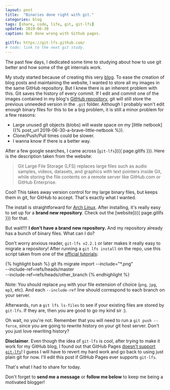 ```yaml
---
layout: post
title:  "Binaries done right with git."
categories: blog
tags: [share, code, life, git, git-lfs]
updated: 2019-06-30
caption: But done wrong with Github pages.

gitlfs: https://git-lfs.github.com/
# todo: link to the next git study.
---
```

The past few days, I dedicated some time to studying about how to use git
better and how some of the git internals work.

My study started because of creating this very [blog]({{site.url}}). To ease
the creation of blog posts and maintaining the website, I wanted to store all
my images in the same GitHub repository. But I knew there is an inherent
problem with this. Git saves the history of every commit. If I edit and commit
one of the images contained in my blog's [GitHub
repository](https://github.com/alanxoc3/alanxoc3.github.io), git will still
store the previous unneeded version in the `.git` folder. Although I probably
won't edit enough binary files for this to be a big problem, it is still a
minor problem for a few reasons:
- Large unused git objects (blobs) will waste space on my [little netbook]({%
  post_url 2019-06-30-a-brave-little-netbook %}).
- Clone/Push/Pull times could be slower.
- I wanna know if there is a better way.

After a few google searches, I came across [`git-lfs`]({{ page.gitlfs }}). Here
is the description taken from the website: 
> Git Large File Storage (LFS) replaces large files such as audio samples,
> videos, datasets, and graphics with text pointers inside Git, while storing
> the file contents on a remote server like GitHub.com or GitHub Enterprise.

Cool! This takes away version control for my large binary files, but keeps them
in git, for GitHub to accept. That's exactly what I wanted.

The install is straightforward for [Arch
Linux](https://www.archlinux.org/packages/community/x86_64/git-lfs/). After
installing, it's really easy to set up for a __brand new repository__. Check out
the [website]({{ page.gitlfs }}) for that.

But wait!!!! __I don't have a brand new repository.__ And my repository already has
a bunch of binary files. What can I do?

Don't worry anxious reader, `git-lfs v2.2.1` or later makes it really easy to
migrate a repository! After running a `git lfs install` on the repo, use this
script taken from one of the [official
tutorials](https://github.com/git-lfs/git-lfs/wiki/Tutorial#migrating-existing-repository-data-to-lfs):

{% highlight bash %}
git lfs migrate import --include="*.png" \
    --include-ref=refs/heads/master \
    --include-ref=refs/heads/other_branch
{% endhighlight %}

Note: You should replace `png` with your file extension of choice (`png`, `jpg`,
`mp3`, etc). And each `--include-ref` line should correspond to each branch on
your server.

Afterwards, run a `git lfs ls-files` to see if your existing files are stored
by `git-lfs`. If they are, then you are good to go my kind sir :).

Oh wait, no you're not. Remember that you will need to run a `git push
--force`, since you are going to rewrite history on your git host server. Don't
you just love rewriting history?

__Disclaimer__. Even though the idea of `git-lfs` is cool, after trying to make
it work for my GitHub blog, I found out that GitHub Pages [doesn't support
`git-lfs`](https://github.com/github/pages-gem/issues/515)! I guess I will have
to revert my hard work and go back to using just plain git for now. I'll edit
this post if GitHub Pages ever supports `git-lfs`.

That's what I had to share for today.

Don't forget to __send me a message__ or __follow me below__ to keep me being a
motivated blogger!
